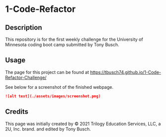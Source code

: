 # 1-Code-Refactor

## Description

This repository is for the first weekly challenge for the University of Minnesota coding boot camp submitted by Tony Busch. 

## Usage

The page for this project can be found at https://tbusch74.github.io/1-Code-Refactor-Challenge/

See below for a screenshot of the finished webpage.
```md
![alt text](./assets/images/screenshot.png)
```

## Credits

This page was initially created by © 2021 Trilogy Education Services, LLC, a 2U, Inc. brand. and edited by Tony Busch. 